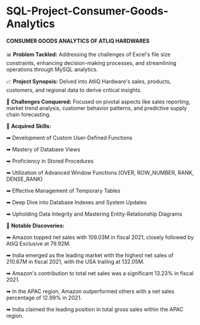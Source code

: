 # SQL-Project-Consumer-Goods-Analytics

#### CONSUMER GOODS ANALYTICS OF ATLIQ HARDWARES

📊 **Problem Tackled:** Addressing the challenges of Excel's file size constraints, enhancing decision-making processes, and streamlining operations through MySQL analytics.

📈 **Project Synopsis:** Delved into AtliQ Hardware's sales, products, customers, and regional data to derive critical insights.

🎯 **Challenges Conquered:** Focused on pivotal aspects like sales reporting, market trend analysis, customer behavior patterns, and predictive supply chain forecasting.


🔑 **Acquired Skills:**

➡ Development of Custom User-Defined Functions 

➡ Mastery of Database Views 

➡ Proficiency in Stored Procedures

➡ Utilization of Advanced Window Functions (OVER, ROW_NUMBER, RANK, DENSE_RANK) 

➡ Effective Management of Temporary Tables

➡ Deep Dive into Database Indexes and System Updates

➡ Upholding Data Integrity and Mastering Entity-Relationship Diagrams


🔄 **Notable Discoveries:**

➡ Amazon topped net sales with 109.03M in fiscal 2021, closely followed by AtliQ Exclusive at 79.92M. 

➡ India emerged as the leading market with the highest net sales of 210.67M in fiscal 2021, with the USA trailing at 132.05M. 

➡ Amazon's contribution to total net sales was a significant 13.23% in fiscal 2021.

➡ In the APAC region, Amazon outperformed others with a net sales percentage of 12.99% in 2021.

➡ India claimed the leading position in total gross sales within the APAC region.
